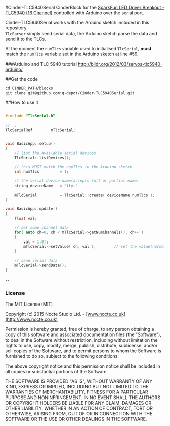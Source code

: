 #Cinder-TLC5940Serial
CinderBlock for the [SparkFun LED Driver Breakout - TLC5940 (16 Channel)](https://www.sparkfun.com/products/10616) controlled with Arduino over the serial port.

Cinder-TLC5940Serial works with the Arduino sketch included in this repository.  
`TlcParser` simply send serial data, the Arduino sketch parse the data and send it to the TLCs.

At the moment the `numTlcs` variable used to initialised `TlcSerial`, __must__ match the `numTlcs` variable set in the Arduino sketch at line #59.

###Arduino and TLC 5940 tutorial
http://bildr.org/2012/03/servos-tlc5940-arduino/

##Get the code
```
cd CINDER_PATH/blocks  
git clone git@github.com:q-depot/Cinder-TLC5940Serial.git
```

##How to use it

```C++

#include "TlcSerial.h"

// ..
TlcSerialRef        mTlcSerial;


void BasicApp::setup()
{
	// list the available serial devices
    TlcSerial::listDevices();

    // this MUST match the numTlcs in the Arduino sketch
    int numTlcs			= 1;				

   	// the serial device name(accepts full or partial name)
    string deviceName 	= "tty."			
    
    mTlcSerial			= TlcSerial::create( deviceName numTlcs );
}

void BasicApp::update()
{
    float val;

    // set some channel data
    for( auto ch=0; ch < mTlcSerial->getNumChannels(); ch++ )
    {
    	val = 1.0f;							
        mTlcSerial->setValue( ch, val );        // set the value(normalised)
    }
    
    // send serial data
    mTlcSerial->sendData();
}
```

--

### License
The MIT License (MIT)

Copyright (c) 2015 Nocte Studio Ltd. - [www.nocte.co.uk](http://www.nocte.co.uk)

Permission is hereby granted, free of charge, to any person obtaining a copy
of this software and associated documentation files (the "Software"), to deal
in the Software without restriction, including without limitation the rights
to use, copy, modify, merge, publish, distribute, sublicense, and/or sell
copies of the Software, and to permit persons to whom the Software is
furnished to do so, subject to the following conditions:

The above copyright notice and this permission notice shall be included in
all copies or substantial portions of the Software.

THE SOFTWARE IS PROVIDED "AS IS", WITHOUT WARRANTY OF ANY KIND, EXPRESS OR
IMPLIED, INCLUDING BUT NOT LIMITED TO THE WARRANTIES OF MERCHANTABILITY,
FITNESS FOR A PARTICULAR PURPOSE AND NONINFRINGEMENT. IN NO EVENT SHALL THE
AUTHORS OR COPYRIGHT HOLDERS BE LIABLE FOR ANY CLAIM, DAMAGES OR OTHER
LIABILITY, WHETHER IN AN ACTION OF CONTRACT, TORT OR OTHERWISE, ARISING FROM,
OUT OF OR IN CONNECTION WITH THE SOFTWARE OR THE USE OR OTHER DEALINGS IN
THE SOFTWARE.